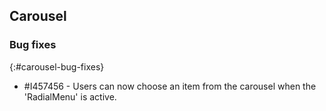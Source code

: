 ## Carousel

### Bug fixes
{:#carousel-bug-fixes}

* \#I457456 - Users can now choose an item from the carousel when the 'RadialMenu' is active.